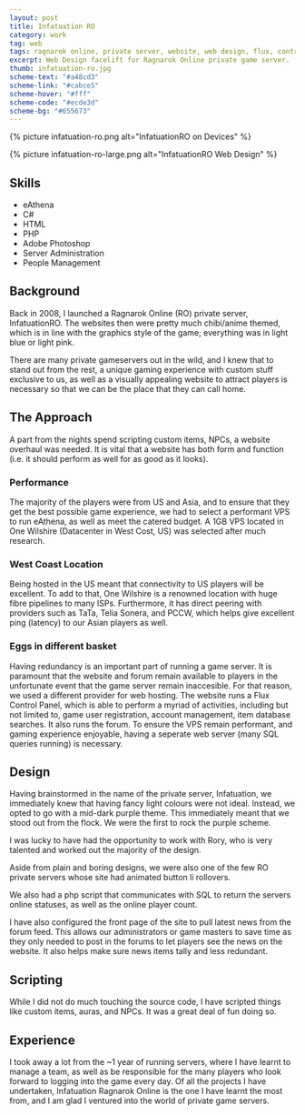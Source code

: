 ```yaml
---
layout: post
title: Infatuation RO
category: work
tag: web
tags: ragnarok online, private server, website, web design, flux, control panel, eAthena, purple, gray, dark
excerpt: Web Design facelift for Ragnarok Online private game server.
thumb: infatuation-ro.jpg
scheme-text: "#a48cd3"
scheme-link: "#cabce5"
scheme-hover: "#fff"
scheme-code: "#ecde3d"
scheme-bg: "#655673"
---
```


<p>{% picture infatuation-ro.png alt="InfatuationRO on Devices" %}</p>

<p class=browser>{% picture infatuation-ro-large.png alt="InfatuationRO Web Design" %}</p>

## Skills
- eAthena
- C#
- HTML
- PHP
- Adobe Photoshop
- Server Administration
- People Management

## Background
Back in 2008, I launched a Ragnarok Online (RO) private server, InfatuationRO. The websites then were pretty much chibi/anime themed, which is in line with the graphics style of the game; everything was in light blue or light pink.

There are many private gameservers out in the wild, and I knew that to stand out from the rest, a unique gaming experience with custom stuff exclusive to us, as well as a visually appealing website to attract players is necessary so that we can be the place that they can call home.

## The Approach
A part from the nights spend scripting custom items, NPCs, a website overhaul was needed. It is vital that a website has both form and function (i.e. it should perform as well for as good as it looks). 

### Performance
The majority of the players were from US and Asia, and to ensure that they get the best possible game experience, we had to select a performant VPS to run eAthena, as well as meet the catered budget. A 1GB VPS located in One Wilshire (Datacenter in West Cost, US) was selected after much research. 

### West Coast Location
Being hosted in the US meant that connectivity to US players will be excellent. To add to that, One Wilshire is a renowned location with huge fibre pipelines to many ISPs. Furthermore, it has direct peering with providers such as TaTa, Telia Sonera, and PCCW, which helps give excellent ping (latency) to our Asian players as well.

### Eggs in different basket
Having redundancy is an important part of running a game server. It is paramount that the website and forum remain available to players in the unfortunate event that the game server remain inaccesible.
For that reason, we used a different provider for web hosting. The website runs a Flux Control Panel, which is able to perform a myriad of activities, including but not limited to, game user registration, account management, item database searches. It also runs the forum. To ensure the VPS remain performant, and gaming experience enjoyable, having a seperate web server (many SQL queries running) is necessary.

## Design
Having brainstormed in the name of the private server, Infatuation, we immediately knew that having fancy light colours were not ideal. Instead, we opted to go with a mid-dark purple theme. This immediately meant that we stood out from the flock. We were the first to rock the purple scheme.

I was lucky to have had the opportunity to work with Rory, who is very talented and worked out the majority of the design.

Aside from plain and boring designs, we were also one of the few RO private servers whose site had animated button li rollovers.

We also had a php script that communicates with SQL to return the servers online statuses, as well as the online player count.

I have also configured the front page of the site to pull latest news from the forum feed. This allows our administrators or game masters to save time as they only needed to post in the forums to let players see the news on the website. It also helps make sure news items tally and less redundant.

## Scripting
While I did not do much touching the source code, I have scripted things like custom items, auras, and NPCs. It was a great deal of fun doing so.

## Experience
I took away a lot from the ~1 year of running servers, where I have learnt to manage a team, as well as be responsible for the many players who look forward to logging into the game every day. Of all the projects I have undertaken, Infatuation Ragnarok Online is the one I have learnt the most from, and I am glad I ventured into the world of private game servers.